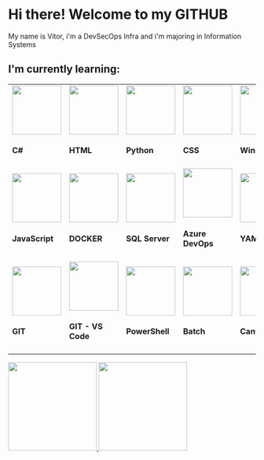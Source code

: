 # Hi there! Welcome to my GITHUB
My name is Vitor, i'm a DevSecOps Infra and i'm majoring in Information Systems

<h2>I'm currently learning:</h2>
<center>
<table>
         <tr>   
            <td style='width: 20%' >
                <img src="https://cdn.jsdelivr.net/gh/devicons/devicon@latest/icons/csharp/csharp-original.svg" height='100px' width='100px' /> 
                <h4>C#</h4>
            </td>
            <td style='width: 20%' >
                <img src="https://cdn.jsdelivr.net/npm/devicon@2.16.0/icons/html5/html5-original.svg" height='100px' width='100px' /> 
                <h4>HTML</h4>
            </td>
            <td style='width: 20%'>
                <img src="https://cdn.jsdelivr.net/gh/devicons/devicon@latest/icons/python/python-original.svg" height='100px' width='100px' /> 
                <h4 translate="no">Python</h4>
            </td>
            <td style='width: 20%'>
                <img src="https://cdn.jsdelivr.net/npm/devicon@2.16.0/icons/css3/css3-original.svg" height='100px' width='100px' /> 
                <h4>CSS</h4>
            </td>   
            <td style='width: 20%'>
                <img src="https://cdn.jsdelivr.net/npm/devicon@2.16.0/icons/windows8/windows8-original.svg" height='100px' width='100px' /> 
                <h4>Windows</h4>
            </td>  
         </tr>
         <tr>
            <td style='width: 20%'>
                <img src="https://cdn.jsdelivr.net/npm/devicon@2.16.0/icons/javascript/javascript-original.svg" height='100px' width='100px' /> 
                <h4>JavaScript</h4>
            </td>
            <td style='width: 20%'>
                <img src="https://cdn.jsdelivr.net/gh/devicons/devicon@latest/icons/docker/docker-original.svg" height='100px' width='100px' /> 
                <h4>DOCKER</h4>
            </td>
            <td style='width: 20%'>
                <img src="https://cdn.jsdelivr.net/gh/devicons/devicon@latest/icons/microsoftsqlserver/microsoftsqlserver-original.svg" height='100px' width='100px' /> 
                <h4>SQL Server</h4>
            </td> 
            <td style='width: 20%'>
                <img src="https://cdn.jsdelivr.net/npm/devicon@2.16.0/icons/azuredevops/azuredevops-plain.svg" height='100px' width='100px' /> 
                <h4>Azure DevOps</h4>
            </td>   
            <td style='width: 20%'>
                <img src="https://cdn.jsdelivr.net/npm/devicon@2.16.0/icons/yaml/yaml-original.svg" height='100px' width='100px' /> 
                <h4>YAML</h4>
            </td>                   
         </tr>
          <tr>           
            <td style='width: 20%'>
                <img src="https://cdn.jsdelivr.net/gh/devicons/devicon@latest/icons/git/git-original.svg" height='100px' width='100px' /> 
                <h4>GIT</h4>
            </td>         
            <td style='width: 20%'>
                <img src="https://cdn.jsdelivr.net/gh/devicons/devicon@latest/icons/githubcodespaces/githubcodespaces-original.svg" height='100px' width='100px' /> 
                <h4>GIT - VS Code</h4>
            </td>   
            <td style='width: 20%'>
                <img src="https://cdn.jsdelivr.net/npm/devicon@2.16.0/icons/powershell/powershell-original.svg" height='100px' width='100px' /> 
                <h4>PowerShell</h4>
            </td>   
            <td style='width: 20%'>
                <img src="https://icon-library.com/images/batch-icon/batch-icon-5.jpg" height='100px' width='100px' /> 
                <h4>Batch</h4>
            </td>       
            <td style='width: 20%'>
                <img src="https://cdn.jsdelivr.net/npm/devicon@2.16.0/icons/canva/canva-original.svg" height='100px' width='100px' /> 
                <h4 translate="no">Canva</h4>
            </td>                      
          </tr>       
</table>         
</center>


<div>
<a href="https://github.com/VitorFerreiraVHF">
<img loading="lazy" height="180em" src="https://github-readme-stats.vercel.app/api?username=VitorFerreiraVHF&show_icons=true&theme=codeSTACKr&include_all_commits=true&count_private=true"/>
<img loading="lazy" height="180em" src="https://github-readme-stats.vercel.app/api/top-langs/?username=VitorFerreiraVHF&layout=compact&langs_count=7&theme=codeSTACKr"/>
</div>

<div>

</div>

<!--
**VitorFerreiraVHF/VitorFerreiraVHF** is a ✨ _special_ ✨ repository because its `README.md` (this file) appears on your GitHub profile.

Here are some ideas to get you started:

- 🔭 I’m currently working on ...
- 🌱 I’m currently learning ...
- 👯 I’m looking to collaborate on ...
- 🤔 I’m looking for help with ...
- 💬 Ask me about ...
- 📫 How to reach me: ...
- 😄 Pronouns: ...
- ⚡ Fun fact: ...
-->


